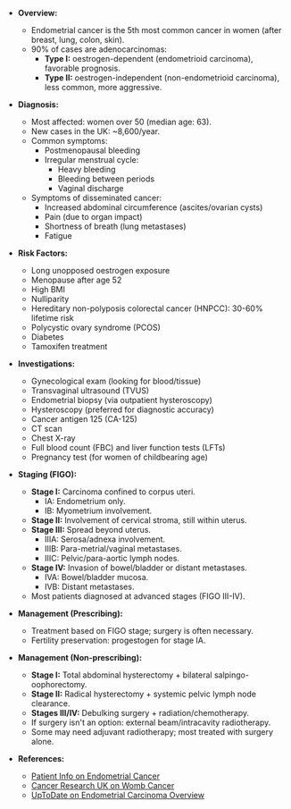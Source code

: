 - **Overview:**
  - Endometrial cancer is the 5th most common cancer in women (after breast, lung, colon, skin).
  - 90% of cases are adenocarcinomas:
    - **Type I:** oestrogen-dependent (endometrioid carcinoma), favorable prognosis.
    - **Type II:** oestrogen-independent (non-endometrioid carcinoma), less common, more aggressive.

- **Diagnosis:**
  - Most affected: women over 50 (median age: 63).
  - New cases in the UK: ~8,600/year.
  - Common symptoms:
    - Postmenopausal bleeding
    - Irregular menstrual cycle:
      - Heavy bleeding
      - Bleeding between periods
      - Vaginal discharge
  - Symptoms of disseminated cancer:
    - Increased abdominal circumference (ascites/ovarian cysts)
    - Pain (due to organ impact)
    - Shortness of breath (lung metastases)
    - Fatigue

- **Risk Factors:**
  - Long unopposed oestrogen exposure
  - Menopause after age 52
  - High BMI
  - Nulliparity
  - Hereditary non-polyposis colorectal cancer (HNPCC): 30-60% lifetime risk
  - Polycystic ovary syndrome (PCOS)
  - Diabetes
  - Tamoxifen treatment

- **Investigations:**
  - Gynecological exam (looking for blood/tissue)
  - Transvaginal ultrasound (TVUS)
  - Endometrial biopsy (via outpatient hysteroscopy)
  - Hysteroscopy (preferred for diagnostic accuracy)
  - Cancer antigen 125 (CA-125)
  - CT scan 
  - Chest X-ray
  - Full blood count (FBC) and liver function tests (LFTs)
  - Pregnancy test (for women of childbearing age)

- **Staging (FIGO):**
  - **Stage I:** Carcinoma confined to corpus uteri.
    - IA: Endometrium only.
    - IB: Myometrium involvement.
  - **Stage II:** Involvement of cervical stroma, still within uterus.
  - **Stage III:** Spread beyond uterus.
    - IIIA: Serosa/adnexa involvement.
    - IIIB: Para-metrial/vaginal metastases.
    - IIIC: Pelvic/para-aortic lymph nodes.
  - **Stage IV:** Invasion of bowel/bladder or distant metastases.
    - IVA: Bowel/bladder mucosa.
    - IVB: Distant metastases.
  - Most patients diagnosed at advanced stages (FIGO III-IV).

- **Management (Prescribing):**
  - Treatment based on FIGO stage; surgery is often necessary.
  - Fertility preservation: progestogen for stage IA.

- **Management (Non-prescribing):**
  - **Stage I:** Total abdominal hysterectomy + bilateral salpingo-oophorectomy.
  - **Stage II:** Radical hysterectomy + systemic pelvic lymph node clearance.
  - **Stages III/IV:** Debulking surgery + radiation/chemotherapy.
  - If surgery isn't an option: external beam/intracavity radiotherapy.
  - Some may need adjuvant radiotherapy; most treated with surgery alone.

- **References:**
  - [Patient Info on Endometrial Cancer](https://patient.info/doctor/endometrial-cancer)
  - [Cancer Research UK on Womb Cancer](https://www.cancerresearchuk.org/about-cancer/womb-cancer/types-grades)
  - [UpToDate on Endometrial Carcinoma Overview](https://www.uptodate.com/contents/overview-of-endometrial-carcinoma)